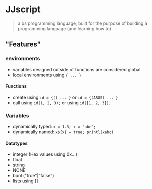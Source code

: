 # JJscript
> a bs programming language, built for the purpose of building a programming language (and learning how to)

## "Features"

### environments
- variables designed outside of functions are considered global
- local environments using `{ ... }`

#### Functions
- create using `id = {() ... }` or `id = {(ARGS) ... }`
- call using `id(1, 2, 3);` or using `id([1, 2, 3]);`

### Variables
- dynamically typed: `x = 1.3; x = "abc";`
- dynamically named: `x${x} = true; printl(xabc)`

#### Datatypes
- integer (Hex values using 0x...)
- float
- string
- NONE
- bool ("true"|"false")
- lists using \[\]
